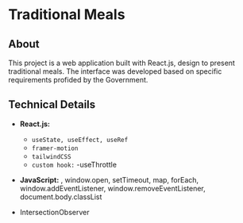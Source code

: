 # Traditional Meals

## About
This project is a web application built with React.js, design to present traditional meals. The interface was developed based on specific requirements profided by the Government.

## Technical Details
- **React.js:**
  - `useState, useEffect, useRef`
  - `framer-motion`
  - `tailwindCSS`
  - `custom hook:` -useThrottle
 
- **JavaScript:** , window.open, setTimeout, map, forEach, window.addEventListener, window.removeEventListener, document.body.classList
- IntersectionObserver
